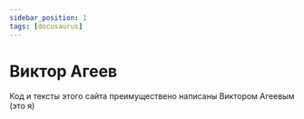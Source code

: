 ```yaml
---
sidebar_position: 1
tags: [docusaurus]
---
```


# Виктор Агеев 

Код и тексты этого сайта преимуществено написаны Виктором Агеевым (это я)
